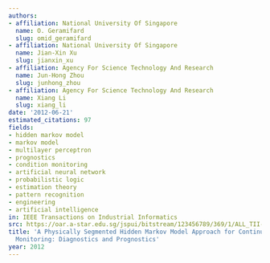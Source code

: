 ```yaml
---
authors:
- affiliation: National University Of Singapore
  name: O. Geramifard
  slug: omid_geramifard
- affiliation: National University Of Singapore
  name: Jian-Xin Xu
  slug: jianxin_xu
- affiliation: Agency For Science Technology And Research
  name: Jun-Hong Zhou
  slug: junhong_zhou
- affiliation: Agency For Science Technology And Research
  name: Xiang Li
  slug: xiang_li
date: '2012-06-21'
estimated_citations: 97
fields:
- hidden markov model
- markov model
- multilayer perceptron
- prognostics
- condition monitoring
- artificial neural network
- probabilistic logic
- estimation theory
- pattern recognition
- engineering
- artificial intelligence
in: IEEE Transactions on Industrial Informatics
src: https://oar.a-star.edu.sg/jspui/bitstream/123456789/369/1/ALL_TII-11-579.pdf
title: 'A Physically Segmented Hidden Markov Model Approach for Continuous Tool Condition
  Monitoring: Diagnostics and Prognostics'
year: 2012
---
```

